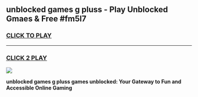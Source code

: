 
## unblocked games g pluss - Play Unblocked Gmaes & Free #fm5l7
<h3>
<a href="https://news.freeplayer.one?title=unblocked_games_g_pluss&ref=03M">CLICK TO PLAY</a></h3>
<hr>

<h3>
<a href="https://news.freeplayer.one?title=unblocked_games_g_pluss&ref=03M">CLICK 2 PLAY</a>
  
</h3>

<a href="https://news.freeplayer.one?title=unblocked_games_g_pluss&ref=03M"><img src="https://clearcache.store/games.png"></a>


**unblocked games g pluss games unblocked: Your Gateway to Fun and Accessible Online Gaming**
